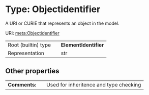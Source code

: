 
# Type: Objectidentifier


A URI or CURIE that represents an object in the model.

URI: [meta:Objectidentifier](https://w3id.org/linkml/Objectidentifier)

|  |  |  |
| --- | --- | --- |
| Root (builtin) type | | **ElementIdentifier** |
| Representation | | str |

## Other properties

|  |  |  |
| --- | --- | --- |
| **Comments:** | | Used for inheritence and type checking |

